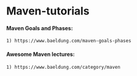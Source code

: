 # Maven-tutorials

#### Maven Goals and Phases:
    1) https://www.baeldung.com/maven-goals-phases

#### Awesome Maven lectures:
    1) https://www.baeldung.com/category/maven

